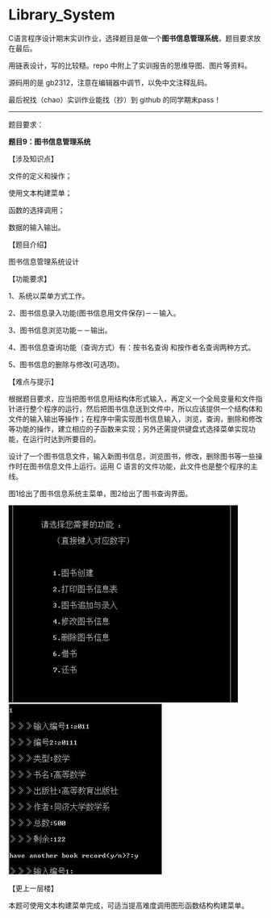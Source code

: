 # **Library_System**

C语言程序设计期末实训作业，选择题目是做一个**图书信息管理系统**，题目要求放在最后。

用链表设计，写的比较糙。repo 中附上了实训报告的思维导图、图片等资料。

源码用的是 gb2312，注意在编辑器中调节，以免中文注释乱码。

最后祝找（chao）实训作业能找（抄）到 github 的同学期末pass！

---

题目要求：

**题目9：图书信息管理系统**

【涉及知识点】

文件的定义和操作；

使用文本构建菜单；

函数的选择调用；

数据的输入输出。

【题目介绍】

图书信息管理系统设计

【功能要求】

1、系统以菜单方式工作。

2、图书信息录入功能(图书信息用文件保存)－－输入。

3、图书信息浏览功能－－输出。

4、图书信息查询功能（查询方式）有：按书名查询 和按作者名查询两种方式。

5、图书信息的删除与修改(可选项)。

【难点与提示】

根据题目要求，应当把图书信息用结构体形式输入，再定义一个全局变量和文件指针进行整个程序的运行，然后把图书信息送到文件中，所以应该提供一个结构体和文件的输入输出等操作；在程序中需实现图书信息输入，浏览，查询，删除和修改等功能的操作，建立相应的子函数来实现；另外还需提供键盘式选择菜单实现功能，在运行时达到所要目的。

设计了一个图书信息文件，输入新图书信息，浏览图书，修改，删除图书等一些操作时在图书信息文件上运行。运用 C 语言的文件功能，此文件也是整个程序的主线。

图1给出了图书信息系统主菜单，图2给出了图书查询界面。

![img](.\img\p1.png)	    ![img](.\img\p2.png)

【更上一层楼】

本题可使用文本构建菜单完成，可适当提高难度调用图形函数结构构建菜单。

